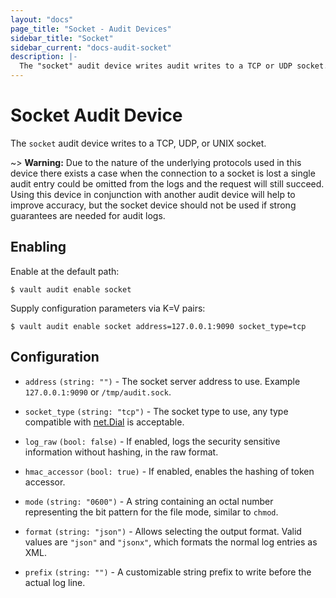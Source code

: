 ```yaml
---
layout: "docs"
page_title: "Socket - Audit Devices"
sidebar_title: "Socket"
sidebar_current: "docs-audit-socket"
description: |-
  The "socket" audit device writes audit writes to a TCP or UDP socket.
---
```


# Socket Audit Device

The `socket` audit device writes to a TCP, UDP, or UNIX socket.

~> **Warning:** Due to the nature of the underlying protocols used in this
device there exists a case when the connection to a socket is lost a single
audit entry could be omitted from the logs and the request will still succeed.
Using this device in conjunction with another audit device will help to improve
accuracy, but the socket device should not be used if strong guarantees are
needed for audit logs.

## Enabling

Enable at the default path:

```text
$ vault audit enable socket
```

Supply configuration parameters via K=V pairs:

```text
$ vault audit enable socket address=127.0.0.1:9090 socket_type=tcp
```

## Configuration

- `address` `(string: "")` - The socket server address to use. Example
  `127.0.0.1:9090` or `/tmp/audit.sock`.

- `socket_type` `(string: "tcp")` - The socket type to use, any type compatible
  with <a href="https://golang.org/pkg/net/#Dial">net.Dial</a> is acceptable.

- `log_raw` `(bool: false)` - If enabled, logs the security sensitive
  information without hashing, in the raw format.

- `hmac_accessor` `(bool: true)` - If enabled, enables the hashing of token
  accessor.

- `mode` `(string: "0600")` - A string containing an octal number representing
  the bit pattern for the file mode, similar to `chmod`.

- `format` `(string: "json")` - Allows selecting the output format. Valid values
  are `"json"` and `"jsonx"`, which formats the normal log entries as XML.

- `prefix` `(string: "")` - A customizable string prefix to write before the
  actual log line.
